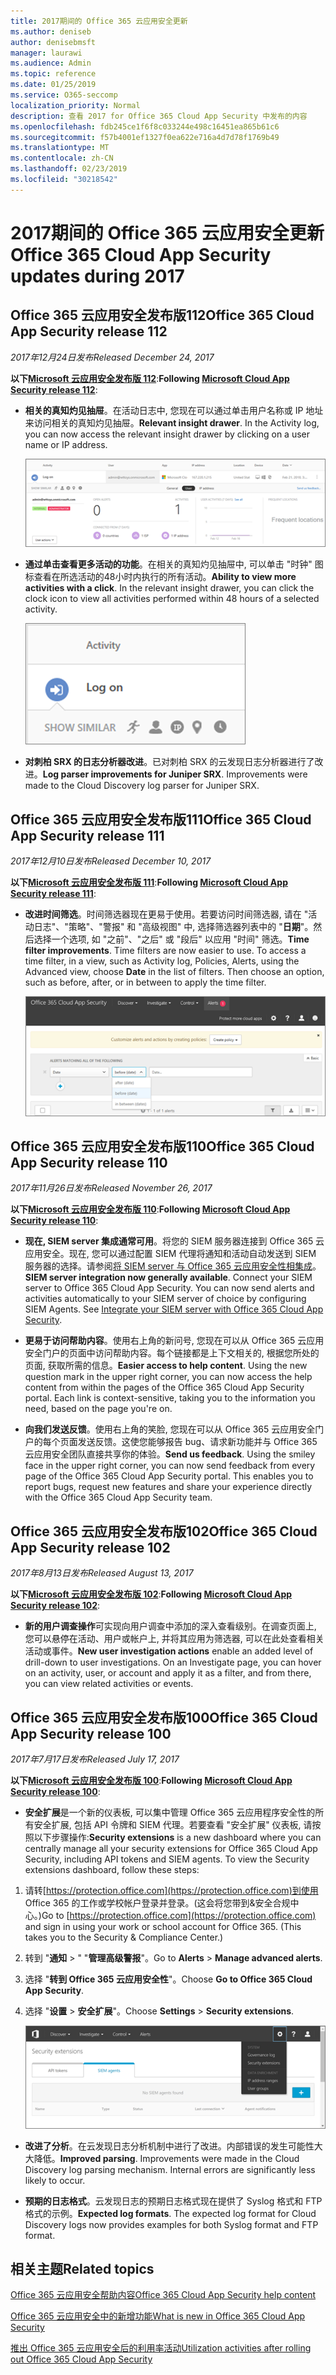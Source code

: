 ```yaml
---
title: 2017期间的 Office 365 云应用安全更新
ms.author: deniseb
author: denisebmsft
manager: laurawi
ms.audience: Admin
ms.topic: reference
ms.date: 01/25/2019
ms.service: O365-seccomp
localization_priority: Normal
description: 查看 2017 for Office 365 Cloud App Security 中发布的内容
ms.openlocfilehash: fdb245ce1f6f8c033244e498c16451ea865b61c6
ms.sourcegitcommit: f57b4001ef1327f0ea622e716a4d7d78f1769b49
ms.translationtype: MT
ms.contentlocale: zh-CN
ms.lasthandoff: 02/23/2019
ms.locfileid: "30218542"
---
```

# <a name="office-365-cloud-app-security-updates-during-2017"></a><span data-ttu-id="9418b-103">2017期间的 Office 365 云应用安全更新</span><span class="sxs-lookup"><span data-stu-id="9418b-103">Office 365 Cloud App Security updates during 2017</span></span>
    
## <a name="office-365-cloud-app-security-release-112"></a><span data-ttu-id="9418b-104">Office 365 云应用安全发布版112</span><span class="sxs-lookup"><span data-stu-id="9418b-104">Office 365 Cloud App Security release 112</span></span>

<span data-ttu-id="9418b-105">*2017年12月24日发布*</span><span class="sxs-lookup"><span data-stu-id="9418b-105">*Released December 24, 2017*</span></span> 
  
<span data-ttu-id="9418b-106">**以下[Microsoft 云应用安全发布版 112](https://docs.microsoft.com/cloud-app-security/release-notes#cloud-app-security-release-112)**:</span><span class="sxs-lookup"><span data-stu-id="9418b-106">**Following [Microsoft Cloud App Security release 112](https://docs.microsoft.com/cloud-app-security/release-notes#cloud-app-security-release-112)**:</span></span> 
  
- <span data-ttu-id="9418b-p101">**相关的真知灼见抽屉**。在活动日志中, 您现在可以通过单击用户名称或 IP 地址来访问相关的真知灼见抽屉。</span><span class="sxs-lookup"><span data-stu-id="9418b-p101">**Relevant insight drawer**. In the Activity log, you can now access the relevant insight drawer by clicking on a user name or IP address.</span></span> 
    
    ![单击用户名或 IP 地址以查看活动日志中相关的真知灼见抽屉。](media/8e32b3fa-8c0c-4c5e-b248-fe7d7e1b516d.png)
  
- <span data-ttu-id="9418b-p102">**通过单击查看更多活动的功能**。在相关的真知灼见抽屉中, 可以单击 "时钟" 图标查看在所选活动的48小时内执行的所有活动。</span><span class="sxs-lookup"><span data-stu-id="9418b-p102">**Ability to view more activities with a click**. In the relevant insight drawer, you can click the clock icon to view all activities performed within 48 hours of a selected activity.</span></span> 
    
    ![在相关的真知灼见抽屉中, 可以单击时钟图标查看在所选活动的48小时内执行的活动](media/c6c96aa0-98e5-4205-8873-45f8d6fd0843.png)
  
- <span data-ttu-id="9418b-p103">**对刺柏 SRX 的日志分析器改进**。已对刺柏 SRX 的云发现日志分析器进行了改进。</span><span class="sxs-lookup"><span data-stu-id="9418b-p103">**Log parser improvements for Juniper SRX**. Improvements were made to the Cloud Discovery log parser for Juniper SRX.</span></span> 
    
## <a name="office-365-cloud-app-security-release-111"></a><span data-ttu-id="9418b-115">Office 365 云应用安全发布版111</span><span class="sxs-lookup"><span data-stu-id="9418b-115">Office 365 Cloud App Security release 111</span></span>

<span data-ttu-id="9418b-116">*2017年12月10日发布*</span><span class="sxs-lookup"><span data-stu-id="9418b-116">*Released December 10, 2017*</span></span> 
  
<span data-ttu-id="9418b-117">**以下[Microsoft 云应用安全发布版 111](https://docs.microsoft.com/cloud-app-security/release-notes#cloud-app-security-release-111)**:</span><span class="sxs-lookup"><span data-stu-id="9418b-117">**Following [Microsoft Cloud App Security release 111](https://docs.microsoft.com/cloud-app-security/release-notes#cloud-app-security-release-111)**:</span></span> 
  
- <span data-ttu-id="9418b-p104">**改进时间筛选**。时间筛选器现在更易于使用。若要访问时间筛选器, 请在 "活动日志"、"策略"、"警报" 和 "高级视图" 中, 选择筛选器列表中的 "**日期**"。然后选择一个选项, 如 "之前"、"之后" 或 "段后" 以应用 "时间" 筛选。</span><span class="sxs-lookup"><span data-stu-id="9418b-p104">**Time filter improvements**. Time filters are now easier to use. To access a time filter, in a view, such as Activity log, Policies, Alerts, using the Advanced view, choose **Date** in the list of filters. Then choose an option, such as before, after, or in between to apply the time filter.</span></span> 
    
    ![使用日期筛选器查看日期前后的信息。](media/9dbb2a10-f68f-413b-8b4e-88911152cb92.png)
  
## <a name="office-365-cloud-app-security-release-110"></a><span data-ttu-id="9418b-123">Office 365 云应用安全发布版110</span><span class="sxs-lookup"><span data-stu-id="9418b-123">Office 365 Cloud App Security release 110</span></span>

<span data-ttu-id="9418b-124">*2017年11月26日发布*</span><span class="sxs-lookup"><span data-stu-id="9418b-124">*Released November 26, 2017*</span></span> 
  
<span data-ttu-id="9418b-125">**以下[Microsoft 云应用安全发布版 110](https://docs.microsoft.com/cloud-app-security/release-notes#cloud-app-security-release-110)**:</span><span class="sxs-lookup"><span data-stu-id="9418b-125">**Following [Microsoft Cloud App Security release 110](https://docs.microsoft.com/cloud-app-security/release-notes#cloud-app-security-release-110)**:</span></span> 
  
- <span data-ttu-id="9418b-p105">**现在, SIEM server 集成通常可用**。将您的 SIEM 服务器连接到 Office 365 云应用安全。现在, 您可以通过配置 SIEM 代理将通知和活动自动发送到 SIEM 服务器的选择。请参阅[将 SIEM server 与 Office 365 云应用安全性相集成](integrate-your-siem-server-with-office-365-cas.md)。</span><span class="sxs-lookup"><span data-stu-id="9418b-p105">**SIEM server integration now generally available**. Connect your SIEM server to Office 365 Cloud App Security. You can now send alerts and activities automatically to your SIEM server of choice by configuring SIEM Agents. See [Integrate your SIEM server with Office 365 Cloud App Security](integrate-your-siem-server-with-office-365-cas.md).</span></span>
    
- <span data-ttu-id="9418b-p106">**更易于访问帮助内容**。使用右上角的新问号, 您现在可以从 Office 365 云应用安全门户的页面中访问帮助内容。每个链接都是上下文相关的, 根据您所处的页面, 获取所需的信息。</span><span class="sxs-lookup"><span data-stu-id="9418b-p106">**Easier access to help content**. Using the new question mark in the upper right corner, you can now access the help content from within the pages of the Office 365 Cloud App Security portal. Each link is context-sensitive, taking you to the information you need, based on the page you're on.</span></span> 
    
- <span data-ttu-id="9418b-p107">**向我们发送反馈**。使用右上角的笑脸, 您现在可以从 Office 365 云应用安全门户的每个页面发送反馈。这使您能够报告 bug、请求新功能并与 Office 365 云应用安全团队直接共享你的体验。</span><span class="sxs-lookup"><span data-stu-id="9418b-p107">**Send us feedback**. Using the smiley face in the upper right corner, you can now send feedback from every page of the Office 365 Cloud App Security portal. This enables you to report bugs, request new features and share your experience directly with the Office 365 Cloud App Security team.</span></span> 
    
## <a name="office-365-cloud-app-security-release-102"></a><span data-ttu-id="9418b-136">Office 365 云应用安全发布版102</span><span class="sxs-lookup"><span data-stu-id="9418b-136">Office 365 Cloud App Security release 102</span></span>

<span data-ttu-id="9418b-137">*2017年8月13日发布*</span><span class="sxs-lookup"><span data-stu-id="9418b-137">*Released August 13, 2017*</span></span> 
  
<span data-ttu-id="9418b-138">**以下[Microsoft 云应用安全发布版 102](https://docs.microsoft.com/cloud-app-security/release-notes#cloud-app-security-release-102)**:</span><span class="sxs-lookup"><span data-stu-id="9418b-138">**Following [Microsoft Cloud App Security release 102](https://docs.microsoft.com/cloud-app-security/release-notes#cloud-app-security-release-102)**:</span></span> 
  
- <span data-ttu-id="9418b-p108">**新的用户调查操作**可实现向用户调查中添加的深入查看级别。在调查页面上, 您可以悬停在活动、用户或帐户上, 并将其应用为筛选器, 可以在此处查看相关活动或事件。</span><span class="sxs-lookup"><span data-stu-id="9418b-p108">**New user investigation actions** enable an added level of drill-down to user investigations. On an Investigate page, you can hover on an activity, user, or account and apply it as a filter, and from there, you can view related activities or events.</span></span> 
    
## <a name="office-365-cloud-app-security-release-100"></a><span data-ttu-id="9418b-141">Office 365 云应用安全发布版100</span><span class="sxs-lookup"><span data-stu-id="9418b-141">Office 365 Cloud App Security release 100</span></span>

<span data-ttu-id="9418b-142">*2017年7月17日发布*</span><span class="sxs-lookup"><span data-stu-id="9418b-142">*Released July 17, 2017*</span></span> 
  
<span data-ttu-id="9418b-143">**以下[Microsoft 云应用安全发布版 100](https://docs.microsoft.com/cloud-app-security/release-notes#cloud-app-security-release-100)**:</span><span class="sxs-lookup"><span data-stu-id="9418b-143">**Following [Microsoft Cloud App Security release 100](https://docs.microsoft.com/cloud-app-security/release-notes#cloud-app-security-release-100)**:</span></span> 
  
- <span data-ttu-id="9418b-p109">**安全扩展**是一个新的仪表板, 可以集中管理 Office 365 云应用程序安全性的所有安全扩展, 包括 API 令牌和 SIEM 代理。若要查看 "安全扩展" 仪表板, 请按照以下步骤操作:</span><span class="sxs-lookup"><span data-stu-id="9418b-p109">**Security extensions** is a new dashboard where you can centrally manage all your security extensions for Office 365 Cloud App Security, including API tokens and SIEM agents. To view the Security extensions dashboard, follow these steps:</span></span> 
    
1. <span data-ttu-id="9418b-p110">请转[https://protection.office.com](https://protection.office.com)到使用 Office 365 的工作或学校帐户登录并登录。(这会将您带到&amp;安全合规中心。)</span><span class="sxs-lookup"><span data-stu-id="9418b-p110">Go to [https://protection.office.com](https://protection.office.com) and sign in using your work or school account for Office 365. (This takes you to the Security &amp; Compliance Center.)</span></span> 
    
2. <span data-ttu-id="9418b-148">转到 "**通知** \> " "**管理高级警报**"。</span><span class="sxs-lookup"><span data-stu-id="9418b-148">Go to **Alerts** \> **Manage advanced alerts**.</span></span>
    
3. <span data-ttu-id="9418b-149">选择 "**转到 Office 365 云应用安全性**"。</span><span class="sxs-lookup"><span data-stu-id="9418b-149">Choose **Go to Office 365 Cloud App Security**.</span></span>
  
4. <span data-ttu-id="9418b-150">选择 "**设置** \> **安全扩展**"。</span><span class="sxs-lookup"><span data-stu-id="9418b-150">Choose **Settings** \> **Security extensions**.</span></span>
    
    ![在 ASM 门户中, 选择 " \>设置安全扩展"](media/f03d47a1-91ff-41b9-9baf-b514cffe41a8.png)
  
- <span data-ttu-id="9418b-p111">**改进了分析**。在云发现日志分析机制中进行了改进。内部错误的发生可能性大大降低。</span><span class="sxs-lookup"><span data-stu-id="9418b-p111">**Improved parsing**. Improvements were made in the Cloud Discovery log parsing mechanism. Internal errors are significantly less likely to occur.</span></span> 
    
- <span data-ttu-id="9418b-p112">**预期的日志格式**。云发现日志的预期日志格式现在提供了 Syslog 格式和 FTP 格式的示例。</span><span class="sxs-lookup"><span data-stu-id="9418b-p112">**Expected log formats**. The expected log format for Cloud Discovery logs now provides examples for both Syslog format and FTP format.</span></span> 
    
## <a name="related-topics"></a><span data-ttu-id="9418b-157">相关主题</span><span class="sxs-lookup"><span data-stu-id="9418b-157">Related topics</span></span>

[<span data-ttu-id="9418b-158">Office 365 云应用安全帮助内容</span><span class="sxs-lookup"><span data-stu-id="9418b-158">Office 365 Cloud App Security help content</span></span>](office-365-cas-help.md)

[<span data-ttu-id="9418b-159">Office 365 云应用安全中的新增功能</span><span class="sxs-lookup"><span data-stu-id="9418b-159">What is new in Office 365 Cloud App Security</span></span>](new-in-office-365-cas.md)
  
[<span data-ttu-id="9418b-160">推出 Office 365 云应用安全后的利用率活动</span><span class="sxs-lookup"><span data-stu-id="9418b-160">Utilization activities after rolling out Office 365 Cloud App Security</span></span>](utilization-activities-for-ocas.md)

